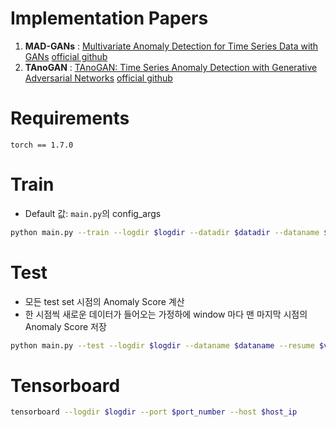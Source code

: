
# Implementation Papers

1. **MAD-GANs** : [Multivariate Anomaly Detection for Time Series Data with GANs](https://arxiv.org/abs/1901.04997) [official github](https://github.com/LiDan456/MAD-GANs)
2. **TAnoGAN** : [TAnoGAN: Time Series Anomaly Detection with Generative Adversarial Networks](https://arxiv.org/pdf/2008.09567.pdf) [official github](https://github.com/mdabashar/TAnoGAN)


# Requirements

```
torch == 1.7.0
```

# Train 

- Default 값: `main.py`의 config_args

```bash
python main.py --train --logdir $logdir --datadir $datadir --dataname $dataname --epochs $epochs --batch_size $batch_size --scale $method --gen_loss $loss --window_size $window_size 
```

# Test

- 모든 test set 시점의 Anomaly Score 계산
- 한 시점씩 새로운 데이터가 들어오는 가정하에 window 마다 맨 마지막 시점의 Anomaly Score 저장

```bash
python main.py --test --logdir $logdir --dataname $dataname --resume $version --scale $method --scale $scale --lam $lambda --optim_iter $iteration
```

# Tensorboard

```bash
tensorboard --logdir $logdir --port $port_number --host $host_ip
```
